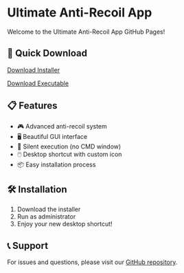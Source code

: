 # Ultimate Anti-Recoil App

Welcome to the Ultimate Anti-Recoil App GitHub Pages!

## 🚀 Quick Download

[Download Installer](installer.bat)

[Download Executable](build/exe.win-amd64-3.11/UltimateAntiRecoilApp.exe)

## 📋 Features

- 🎮 Advanced anti-recoil system
- 🖥️ Beautiful GUI interface
- 🚀 Silent execution (no CMD window)
- 🖱️ Desktop shortcut with custom icon
- 📦 Easy installation process

## 🛠️ Installation

1. Download the installer
2. Run as administrator
3. Enjoy your new desktop shortcut!

## 📞 Support

For issues and questions, please visit our [GitHub repository](https://github.com/yourusername/ultimate-anti-recoil-app).
